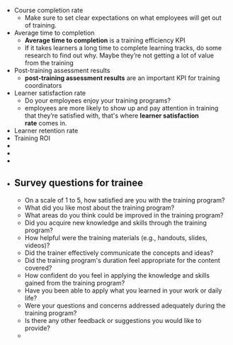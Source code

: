 - Course completion rate
	- Make sure to set clear expectations on what employees will get out of training.
- Average time to completion
	- **Average time to completion** is a training efficiency KPI
	- If it takes learners a long time to complete learning tracks, do some research to find out why. Maybe they’re not getting a lot of value from the training
- Post-training assessment results
	- **post-training assessment results** are an important KPI for training coordinators
- Learner satisfaction rate
	- Do your employees enjoy your training programs?
	- employees are more likely to show up and pay attention in training that they’re satisfied with, that's where **learner satisfaction rate** comes in.
- Learner retention rate
- Training ROI
-
-
-
- ## Survey questions for trainee
	- On a scale of 1 to 5, how satisfied are you with the training program?
	- What did you like most about the training program?
	- What areas do you think could be improved in the training program?
	- Did you acquire new knowledge and skills through the training program?
	- How helpful were the training materials (e.g., handouts, slides, videos)?
	- Did the trainer effectively communicate the concepts and ideas?
	- Did the training program's duration feel appropriate for the content covered?
	- How confident do you feel in applying the knowledge and skills gained from the training program?
	- Have you been able to apply what you learned in your work or daily life?
	- Were your questions and concerns addressed adequately during the training program?
	- Is there any other feedback or suggestions you would like to provide?
	-